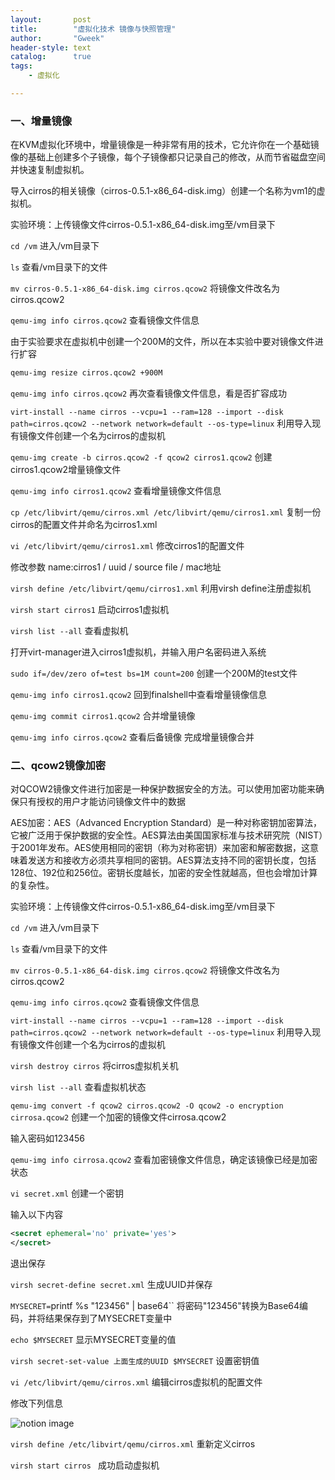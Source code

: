 ```yaml
---
layout:       post
title:        "虚拟化技术 镜像与快照管理"
author:       "Gweek"
header-style: text
catalog:      true
tags:
    - 虚拟化   

---
```


### 一、增量镜像

在KVM虚拟化环境中，增量镜像是一种非常有用的技术，它允许你在一个基础镜像的基础上创建多个子镜像，每个子镜像都只记录自己的修改，从而节省磁盘空间并快速复制虚拟机。

导入cirros的相关镜像（cirros-0.5.1-x86_64-disk.img）创建一个名称为vm1的虚拟机。

实验环境：上传镜像文件cirros-0.5.1-x86_64-disk.img至/vm目录下

`cd /vm`  进入/vm目录下

`ls`  查看/vm目录下的文件

`mv cirros-0.5.1-x86_64-disk.img cirros.qcow2`  将镜像文件改名为cirros.qcow2

`qemu-img info cirros.qcow2`  查看镜像文件信息

由于实验要求在虚拟机中创建一个200M的文件，所以在本实验中要对镜像文件进行扩容

```bash
qemu-img resize cirros.qcow2 +900M
```

`qemu-img info cirros.qcow2`  再次查看镜像文件信息，看是否扩容成功

`virt-install --name cirros --vcpu=1 --ram=128 --import --disk path=cirros.qcow2 --network network=default --os-type=linux`  利用导入现有镜像文件创建一个名为cirros的虚拟机

`qemu-img create -b cirros.qcow2 -f qcow2 cirros1.qcow2` 创建cirros1.qcow2增量镜像文件

`qemu-img info cirros1.qcow2` 查看增量镜像文件信息

`cp /etc/libvirt/qemu/cirros.xml /etc/libvirt/qemu/cirros1.xml` 复制一份cirros的配置文件并命名为cirros1.xml

`vi /etc/libvirt/qemu/cirros1.xml` 修改cirros1的配置文件

修改参数 name:cirros1 / uuid / source file / mac地址

`virsh define /etc/libvirt/qemu/cirros1.xml` 利用virsh define注册虚拟机

`virsh start cirros1` 启动cirros1虚拟机

`virsh list --all` 查看虚拟机

打开virt-manager进入cirros1虚拟机，并输入用户名密码进入系统

`sudo if=/dev/zero of=test bs=1M count=200` 创建一个200M的test文件

`qemu-img info cirros1.qcow2`  回到finalshell中查看增量镜像信息

`qemu-img commit cirros1.qcow2`  合并增量镜像

`qemu-img info cirros.qcow2` 查看后备镜像 完成增量镜像合并

### 二、qcow2镜像加密

对QCOW2镜像文件进行加密是一种保护数据安全的方法。可以使用加密功能来确保只有授权的用户才能访问镜像文件中的数据

AES加密：AES（Advanced Encryption Standard）是一种对称密钥加密算法，它被广泛用于保护数据的安全性。AES算法由美国国家标准与技术研究院（NIST）于2001年发布。AES使用相同的密钥（称为对称密钥）来加密和解密数据，这意味着发送方和接收方必须共享相同的密钥。AES算法支持不同的密钥长度，包括128位、192位和256位。密钥长度越长，加密的安全性就越高，但也会增加计算的复杂性。

实验环境：上传镜像文件cirros-0.5.1-x86_64-disk.img至/vm目录下

`cd /vm`  进入/vm目录下

`ls`  查看/vm目录下的文件

`mv cirros-0.5.1-x86_64-disk.img cirros.qcow2`  将镜像文件改名为cirros.qcow2

`qemu-img info cirros.qcow2`  查看镜像文件信息

`virt-install --name cirros --vcpu=1 --ram=128 --import --disk path=cirros.qcow2 --network network=default --os-type=linux`  利用导入现有镜像文件创建一个名为cirros的虚拟机

`virsh destroy cirros`  将cirros虚拟机关机

`virsh list --all` 查看虚拟机状态

`qemu-img convert -f qcow2 cirros.qcow2 -O qcow2 -o encryption cirrosa.qcow2` 创建一个加密的镜像文件cirrosa.qcow2

输入密码如123456

`qemu-img info cirrosa.qcow2` 查看加密镜像文件信息，确定该镜像已经是加密状态

`vi secret.xml` 创建一个密钥

输入以下内容

```xml
<secret ephemeral='no' private='yes'>
</secret>
```

退出保存

`virsh secret-define secret.xml`  生成UUID并保存

`MYSECRET=`printf %s "123456" | base64`` 将密码"123456"转换为Base64编码，并将结果保存到了MYSECRET变量中

`echo $MYSECRET` 显示MYSECRET变量的值

`virsh secret-set-value 上面生成的UUID $MYSECRET` 设置密钥值

`vi /etc/libvirt/qemu/cirros.xml`  编辑cirros虚拟机的配置文件

修改下列信息

![notion image](https://www.notion.so/image/https%3A%2F%2Fprod-files-secure.s3.us-west-2.amazonaws.com%2F06074db3-42fc-4a83-b0ba-a5bba23b02a5%2F580c3a60-0b94-4785-8f8a-25f1e86208e5%2FUntitled.png?table=block&id=e0e9c299-2946-43cb-9392-bd45b997908a&t=e0e9c299-2946-43cb-9392-bd45b997908a&width=1088&cache=v2)

`virsh define /etc/libvirt/qemu/cirros.xml`  重新定义cirros

`virsh start cirros `  成功启动虚拟机

